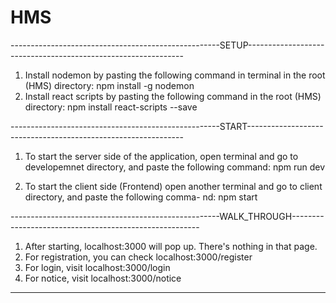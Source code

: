 # HMS

----------------------------------------------------SETUP--------------------------------------------------------------

1. Install nodemon by pasting the following command in terminal in the root (HMS) directory: npm install -g nodemon
2. Install react scripts by pasting the following command in the root (HMS) directory: npm install react-scripts --save

----------------------------------------------------START--------------------------------------------------------------

1. To start the server side of the application, open terminal and go to developemnet directory, and paste the following
command: npm run dev 

2. To start the client side (Frontend) open another terminal and go to client directory, and paste the following comma-
nd: npm start

----------------------------------------------------WALK_THROUGH-------------------------------------------------------

1. After starting, localhost:3000 will pop up. There's nothing in that page. 
2. For registration, you can check localhost:3000/register
3. For login, visit localhost:3000/login
4. For notice, visit localhost:3000/notice

-----------------------------------------------------------------------------------------------------------------------


